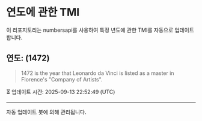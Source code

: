 
# 연도에 관한 TMI

이 리포지토리는 numbersapi를 사용하여 특정 년도에 관한 TMI를 자동으로 업데이트합니다.

## 연도: (1472)
> 1472 is the year that Leonardo da Vinci is listed as a master in Florence's "Company of Artists".

⏳ 업데이트 시간: 2025-09-13 22:52:49 (UTC)

---
자동 업데이트 봇에 의해 관리됩니다.
